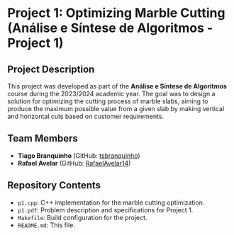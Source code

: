 # Project 1: Optimizing Marble Cutting (Análise e Síntese de Algoritmos - Project 1)

## Project Description

This project was developed as part of the **Análise e Síntese de Algoritmos** course during the 2023/2024 academic year. The goal was to design a solution for optimizing the cutting process of marble slabs, aiming to produce the maximum possible value from a given slab by making vertical and horizontal cuts based on customer requirements.

## Team Members

- **Tiago Branquinho** (GitHub: [tsbranquinho](https://github.com/tsbranquinho))
- **Rafael Avelar** (GitHub: [RafaelAvelar14](https://github.com/RafaelAvelar14))

## Repository Contents

- `p1.cpp`: C++ implementation for the marble cutting optimization.
- `p1.pdf`: Problem description and specifications for Project 1.
- `Makefile`: Build configuration for the project.
- `README.md`: This file.
